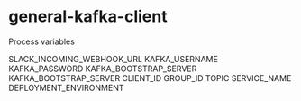 # general-kafka-client


Process variables

SLACK_INCOMING_WEBHOOK_URL 
KAFKA_USERNAME
KAFKA_PASSWORD
KAFKA_BOOTSTRAP_SERVER
KAFKA_BOOTSTRAP_SERVER
CLIENT_ID
GROUP_ID
TOPIC
SERVICE_NAME
DEPLOYMENT_ENVIRONMENT
